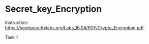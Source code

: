 # Secret_key_Encryption

Instruction: https://seedsecuritylabs.org/Labs_16.04/PDF/Crypto_Encryption.pdf


Task 1
